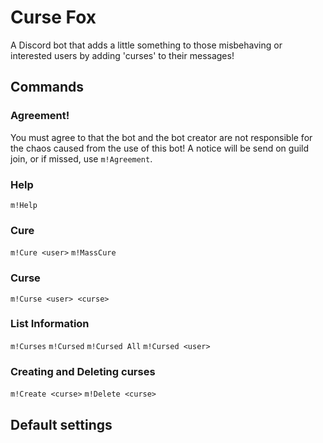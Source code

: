 # Curse Fox
A Discord bot that adds a little something to those misbehaving or interested users by adding 'curses' to their messages!

## Commands

### Agreement!
You must agree to that the bot and the bot creator are not responsible for the chaos caused from the use of this bot!
A notice will be send on guild join, or if missed, use ```m!Agreement```.

### Help
```m!Help```

### Cure
```m!Cure <user>```
```m!MassCure```

### Curse
```m!Curse <user> <curse>```

### List Information
```m!Curses```
```m!Cursed```
```m!Cursed All```
```m!Cursed <user>```

### Creating and Deleting curses
```m!Create <curse>```
```m!Delete <curse>```

## Default settings